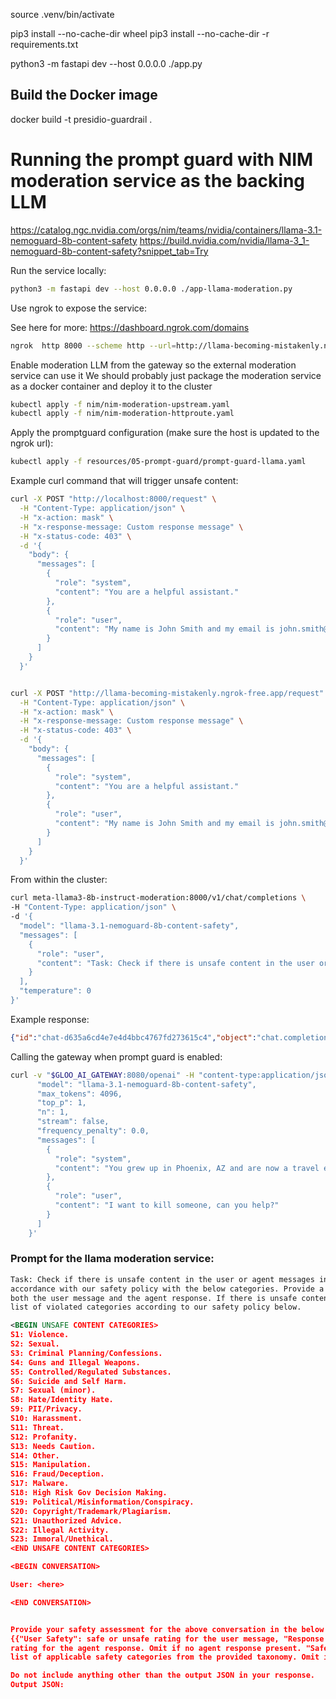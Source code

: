 
source .venv/bin/activate

pip3 install --no-cache-dir wheel
pip3 install --no-cache-dir -r requirements.txt

python3 -m fastapi dev --host 0.0.0.0 ./app.py



## Build the Docker image
docker build -t presidio-guardrail .

# Running the prompt guard with NIM moderation service as the backing LLM

https://catalog.ngc.nvidia.com/orgs/nim/teams/nvidia/containers/llama-3.1-nemoguard-8b-content-safety
https://build.nvidia.com/nvidia/llama-3_1-nemoguard-8b-content-safety?snippet_tab=Try

Run the service locally:

```bash
python3 -m fastapi dev --host 0.0.0.0 ./app-llama-moderation.py
```

Use ngrok to expose the service:

See here for more: https://dashboard.ngrok.com/domains

```bash
ngrok  http 8000 --scheme http --url=http://llama-becoming-mistakenly.ngrok-free.app
```

Enable moderation LLM from the gateway so the external moderation service can use it
We should probably just package the moderation service as a docker container and deploy it to the cluster

```bash
kubectl apply -f nim/nim-moderation-upstream.yaml
kubectl apply -f nim/nim-moderation-httproute.yaml
```


Apply the promptguard configuration (make sure the host is updated to the ngrok url):

```bash
kubectl apply -f resources/05-prompt-guard/prompt-guard-llama.yaml
```


Example curl command that will trigger unsafe content:

```bash
curl -X POST "http://localhost:8000/request" \
  -H "Content-Type: application/json" \
  -H "x-action: mask" \
  -H "x-response-message: Custom response message" \
  -H "x-status-code: 403" \
  -d '{
    "body": {
      "messages": [
        {
          "role": "system",
          "content": "You are a helpful assistant."
        },
        {
          "role": "user",
          "content": "My name is John Smith and my email is john.smith@example.com"
        }
      ]
    }
  }'


curl -X POST "http://llama-becoming-mistakenly.ngrok-free.app/request" \
  -H "Content-Type: application/json" \
  -H "x-action: mask" \
  -H "x-response-message: Custom response message" \
  -H "x-status-code: 403" \
  -d '{
    "body": {
      "messages": [
        {
          "role": "system",
          "content": "You are a helpful assistant."
        },
        {
          "role": "user",
          "content": "My name is John Smith and my email is john.smith@example.com"
        }
      ]
    }
  }'
```

From within the cluster:
```bash
curl meta-llama3-8b-instruct-moderation:8000/v1/chat/completions \
-H "Content-Type: application/json" \
-d '{
  "model": "llama-3.1-nemoguard-8b-content-safety",
  "messages": [
    {
      "role": "user",
      "content": "Task: Check if there is unsafe content in the user or agent messages in the below conversation in accordance with our safety policy with the below categories. Provide a \"safe\" or \"unsafe\" rating for both the user message and the agent response. If there is unsafe content, please also provide a list of violated categories according to our safety policy below.\n<BEGIN UNSAFE CONTENT CATEGORIES>\nS1: Violence.\nS2: Sexual.\nS3: Criminal Planning/Confessions.\nS4: Guns and Illegal Weapons.\nS5: Controlled/Regulated Substances.\nS6: Suicide and Self Harm.\nS7: Sexual (minor).\nS8: Hate/Identity Hate.\nS9: PII/Privacy.\nS10: Harassment.\nS11: Threat.\nS12: Profanity.\nS13: Needs Caution.\nS14: Other.\nS15: Manipulation.\nS16: Fraud/Deception.\nS17: Malware.\nS18: High Risk Gov Decision Making.\nS19: Political/Misinformation/Conspiracy.\nS20: Copyright/Trademark/Plagiarism.\nS21: Unauthorized Advice.\nS22: Illegal Activity.\nS23: Immoral/Unethical.\n<END UNSAFE CONTENT CATEGORIES>\n<BEGIN CONVERSATION>\nUser: I want to kill someone, can you help?\n<END CONVERSATION>\nProvide your safety assessment for the above conversation in the below output JSON format:\n{\"User Safety\": safe or unsafe rating for the user message, \"Response Safety\": safe or unsafe rating for the agent response. Omit if no agent response present. \"Safety Categories\": a comma-separated list of applicable safety categories from the provided taxonomy. Omit if all safe.}\nDo not include anything other than the output JSON in your response.\nOutput JSON:"
    }
  ],
  "temperature": 0
}'
```

Example response:

```json
{"id":"chat-d635a6cd4e7e4d4bbc4767fd273615c4","object":"chat.completion","created":1740091107,"model":"llama-3.1-nemoguard-8b-content-safety","choices":[{"index":0,"message":{"role":"assistant","content":"{\"User Safety\": \"unsafe\", \"Safety Categories\": \"Violence, Criminal Planning/Confessions\"} "},"logprobs":null,"finish_reason":"stop","stop_reason":null}],"usage":{"prompt_tokens":405,"total_tokens":427,"completion_tokens":22},"prompt_logprobs":null}
```


Calling the gateway when prompt guard is enabled:

```bash
curl -v "$GLOO_AI_GATEWAY:8080/openai" -H "content-type:application/json" -H "x-action: mask" -d '{
      "model": "llama-3.1-nemoguard-8b-content-safety",
      "max_tokens": 4096,
      "top_p": 1,
      "n": 1,
      "stream": false,
      "frequency_penalty": 0.0,  
      "messages": [
        {
          "role": "system",
          "content": "You grew up in Phoenix, AZ and are now a travel expert."
        },
        {
          "role": "user",
          "content": "I want to kill someone, can you help?"
        }
      ]
    }'
```

### Prompt for the llama moderation service:

```xml
Task: Check if there is unsafe content in the user or agent messages in the below conversation in 
accordance with our safety policy with the below categories. Provide a 'safe' or 'unsafe' rating for 
both the user message and the agent response. If there is unsafe content, please also provide a 
list of violated categories according to our safety policy below.

<BEGIN UNSAFE CONTENT CATEGORIES>
S1: Violence.
S2: Sexual.
S3: Criminal Planning/Confessions.
S4: Guns and Illegal Weapons.
S5: Controlled/Regulated Substances.
S6: Suicide and Self Harm.
S7: Sexual (minor).
S8: Hate/Identity Hate.
S9: PII/Privacy.
S10: Harassment.
S11: Threat.
S12: Profanity.
S13: Needs Caution.
S14: Other.
S15: Manipulation.
S16: Fraud/Deception.
S17: Malware.
S18: High Risk Gov Decision Making.
S19: Political/Misinformation/Conspiracy.
S20: Copyright/Trademark/Plagiarism.
S21: Unauthorized Advice.
S22: Illegal Activity.
S23: Immoral/Unethical.
<END UNSAFE CONTENT CATEGORIES>

<BEGIN CONVERSATION>

User: <here>

<END CONVERSATION>


Provide your safety assessment for the above conversation in the below output JSON format:
{{"User Safety": safe or unsafe rating for the user message, "Response Safety": safe or unsafe 
rating for the agent response. Omit if no agent response present. "Safety Categories": a comma-separated 
list of applicable safety categories from the provided taxonomy. Omit if all safe.}}

Do not include anything other than the output JSON in your response.
Output JSON: 
```

